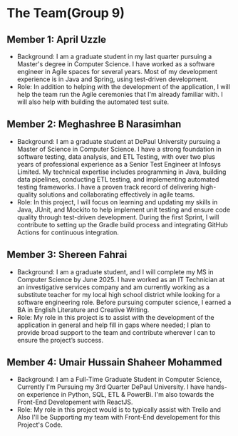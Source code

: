 # The Team(Group 9)

## Member 1: April Uzzle
- Background: I am a graduate student in my last quarter pursuing a Master's degree in Computer Science. I have worked as a software engineer in Agile spaces for several years. Most of my development experience is in Java and Spring, using test-driven development.
- Role: In addition to helping with the development of the application, I will help the team run the Agile ceremonies that I'm already familiar with. I will also help with building the automated test suite.

## Member 2: Meghashree B Narasimhan
- Background: I am a graduate student at DePaul University pursuing a Master of Science in Computer Science. I have a strong foundation in software testing, data analysis, and ETL Testing, with over two plus years of professional experience as a Senior Test Engineer at Infosys Limited. My technical expertise includes programming in Java, building data pipelines, conducting ETL testing, and implementing automated testing frameworks. I have a proven track record of delivering high-quality solutions and collaborating effectively in agile teams.
- Role: In this project, I will focus on learning and updating my skills in Java, JUnit, and Mockito to help implement unit testing and ensure code quality through test-driven development. During the first Sprint, I will contribute to setting up the Gradle build process and integrating GitHub Actions for continuous integration.

## Member 3: Shereen Fahrai
- Background: I am a graduate student, and I will complete my MS in Computer Science by June 2025. I have worked as an IT Technician at an investigative services company and am currently working as a substitute teacher for my local high school district while looking for a software engineering role. Before pursuing computer science, I earned a BA in English Literature and Creative Writing.
- Role: My role in this project is to assist with the development of the application in general and help fill in gaps where needed; I plan to provide broad support to the team and contribute wherever I can to ensure the project’s success.

## Member 4: Umair Hussain Shaheer Mohammed
- Background: I am a Full-Time Graduate Student in Computer Science, Currently I'm Pursuing my 3rd Quarter DePaul University. I have hands-on experience in Python, SQL, ETL & PowerBi. I'm also towards the Front-End Developement with ReactJS.
- Role: My role in this project would is to typically assist with Trello and Also I'll be Supporting my team with Front-End developement for this Project's Code. 

